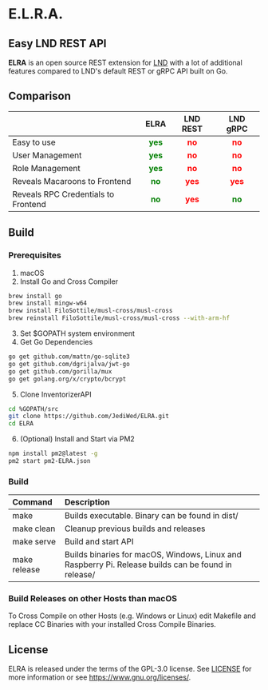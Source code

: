 # E.L.R.A.
## **E**asy **L**ND **R**EST **A**PI

**ELRA** is an open source REST extension for [LND](https://github.com/lightningnetwork/lnd) with a lot of additional features compared to LND's default REST or gRPC API built on Go.

## Comparison

|                                   |ELRA|LND REST|LND gRPC|
|-----------------------------------|:--:|:------:|:------:|
|Easy to use                        |<span style="color:green">**yes**</span>|<span style="color:red">**no**  |<span style="color:red">**no**        |
|User Management                    |<span style="color:green">**yes**</span>|<span style="color:red">**no**  |<span style="color:red">**no**        |
|Role Management                    |<span style="color:green">**yes**</span>|<span style="color:red">**no**  |<span style="color:red">**no**        |
|Reveals Macaroons to Frontend      |<span style="color:green">**no**</span> |<span style="color:red">**yes**|<span style="color:red">**yes**        |
|Reveals RPC Credentials to Frontend|<span style="color:green">**no**</span> |<span style="color:red">**yes** |<span style="color:green">**no**</span>|


## Build

### Prerequisites

1. macOS
2. Install Go and Cross Compiler

```bash
brew install go 
brew install mingw-w64
brew install FiloSottile/musl-cross/musl-cross
brew reinstall FiloSottile/musl-cross/musl-cross --with-arm-hf
```
3. Set $GOPATH system environment
4. Get Go Dependencies
```bash
go get github.com/mattn/go-sqlite3
go get github.com/dgrijalva/jwt-go
go get github.com/gorilla/mux
go get golang.org/x/crypto/bcrypt
```
5. Clone InventorizerAPI
```bash
cd %GOPATH/src
git clone https://github.com/JediWed/ELRA.git
cd ELRA
```

6. (Optional) Install and Start via PM2
```bash
npm install pm2@latest -g
pm2 start pm2-ELRA.json
```


### Build

|Command|Description|
|:------|:----------|
|make|Builds executable. Binary can be found in dist/|
|make clean|Cleanup previous builds and releases|
|make serve|Build and start API|
|make release|Builds binaries for macOS, Windows, Linux and Raspberry Pi. Release builds can be found in release/|

### Build Releases on other Hosts than macOS

To Cross Compile on other Hosts (e.g. Windows or Linux) edit Makefile and replace CC Binaries with your installed Cross Compile Binaries.

## License

ELRA is released under the terms of the GPL-3.0 license. See [LICENSE](LICENSE) for more information or see https://www.gnu.org/licenses/.